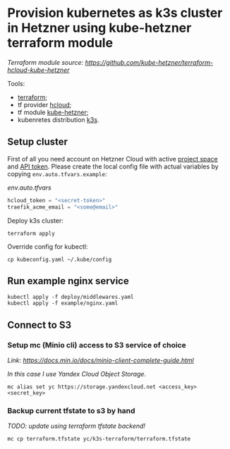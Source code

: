 # Provision kubernetes as k3s cluster in Hetzner using kube-hetzner terraform module

*Terraform module source: https://github.com/kube-hetzner/terraform-hcloud-kube-hetzner*

Tools:
- [terraform](https://www.terraform.io/);
- tf provider [hcloud](https://github.com/hetznercloud/terraform-provider-hcloud);
- tf module [kube-hetzner](https://github.com/kube-hetzner/terraform-hcloud-kube-hetzner);
- kubenretes distribution [k3s](https://github.com/k3s-io/k3s).

## Setup cluster

First of all you need account on Hetzner Cloud with active [project space](https://docs.hetzner.com/cloud/general/faq/#what-are-projects-and-how-can-i-use-them)
and [API token](https://docs.hetzner.com/cloud/api/getting-started/generating-api-token).
Please create the local config file with actual variables by copying `env.auto.tfvars.example`:

*env.auto.tfvars*

```terraform
hcloud_token = "<secret-token>"
traefik_acme_email = "<some@email>"
```

Deploy k3s cluster:

```shell
terraform apply
```

Override config for kubectl:

```shell
cp kubeconfig.yaml ~/.kube/config
```


## Run example nginx service

```shell
kubectl apply -f deploy/middlewares.yaml
kubectl apply -f example/nginx.yaml
```


## Connect to S3

### Setup mc (Minio cli) access to S3 service of choice

*Link: https://docs.min.io/docs/minio-client-complete-guide.html*

*In this case I use Yandex Cloud Object Storage.*

```shell
mc alias set yc https://storage.yandexcloud.net <access_key> <secret_key>
```


### Backup current tfstate to s3 by hand

*TODO: update using terraform tfstate backend!*

```shell
mc cp terraform.tfstate yc/k3s-terraform/terraform.tfstate
```
